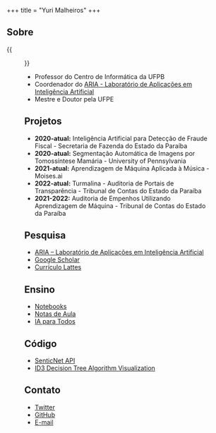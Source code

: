 +++
title = "Yuri Malheiros"
+++

## Sobre
{{<figure class="avatar" src="/profile.jpg" alt="avatar">}}

- Professor do Centro de Informática da UFPB
- Coordenador do [ARIA - Laboratório de Aplicações em Inteligência Artificial](https://aria.ci.ufpb.br)
- Mestre e Doutor pela UFPE

## Projetos 
- **2020-atual:** Inteligência Artificial para Detecção de Fraude Fiscal - Secretaria de Fazenda do Estado da Paraíba
- **2020-atual:** Segmentação Automática de Imagens por Tomossíntese Mamária - University of Pennsylvania
- **2021-atual:** Aprendizagem de Máquina Aplicada à Música - Moises.ai
- **2022-atual:** Turmalina - Auditoria de Portais de Transparência - Tribunal de Contas do Estado da Paraíba
- **2021-2022:** Auditoria de Empenhos Utilizando Aprendizagem de Máquina - Tribunal de Contas do Estado da Paraíba

## Pesquisa
- [ARIA – Laboratório de Aplicações em Inteligência Artificial](https://aria.ci.ufpb.br)
- [Google Scholar](https://scholar.google.com.br/citations?user=EQ0pvXUAAAAJ)
- [Currículo Lattes](http://lattes.cnpq.br/6396235096236217)

## Ensino
- [Notebooks](notebooks)
- [Notas de Aula](notasdeaula)
- [IA para Todos](https://www.youtube.com/watch?v=areBEw5-nrc&list=PLM8TXdmR4D2NfGVIZxXQMkhzmi3uWpA3P)

## Código
- [SenticNet API](https://github.com/yurimalheiros/senticnetapi/)
- [ID3 Decision Tree Algorithm Visualization](https://github.com/yurimalheiros/decisiontreejs)

## Contato
- [Twitter](https://twitter.com/yurimalheiros)
- [GitHub](https://github.com/yurimalheiros)
- [E-mail](mailto:yuri@ci.ufpb.br)

